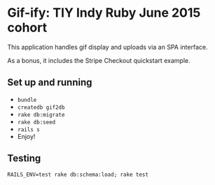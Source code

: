 # Gif-ify: TIY Indy Ruby June 2015 cohort

This application handles gif display and uploads via an SPA interface.

As a bonus, it includes the Stripe Checkout quickstart example.

## Set up and running

* `bundle`
* `createdb gif2db`
* `rake db:migrate`
* `rake db:seed`
* `rails s`
* Enjoy!

## Testing

`RAILS_ENV=test rake db:schema:load; rake test`

